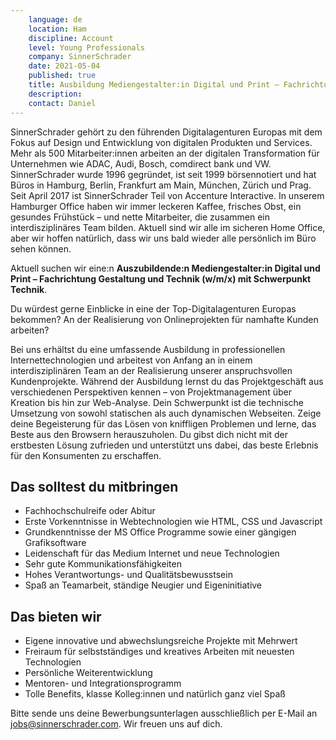```yaml
---
    language: de
    location: Ham
    discipline: Account
    level: Young Professionals
    company: SinnerSchrader
    date: 2021-05-04
    published: true
    title: Ausbildung Mediengestalter:in Digital und Print – Fachrichtung Gestaltung und Technik (w/m/x/–) mit Schwerpunkt Technik
    description: 
    contact: Daniel
---
```


SinnerSchrader gehört zu den führenden Digitalagenturen Europas mit dem Fokus auf Design und Entwicklung von digitalen Produkten und Services. Mehr als 500 Mitarbeiter:innen arbeiten an der digitalen Transformation für Unternehmen wie ADAC, Audi, Bosch, comdirect bank und VW. SinnerSchrader wurde 1996 gegründet, ist seit 1999 börsennotiert und hat Büros in Hamburg, Berlin, Frankfurt am Main, München, Zürich und Prag. Seit April 2017 ist SinnerSchrader Teil von Accenture Interactive.
In unserem Hamburger Office haben wir immer leckeren Kaffee, frisches Obst, ein gesundes Frühstück – und nette Mitarbeiter, die zusammen ein interdisziplinäres Team bilden. Aktuell sind wir alle im sicheren Home Office, aber wir hoffen natürlich, dass wir uns bald wieder alle persönlich im Büro sehen können. 

Aktuell suchen wir eine:n **Auszubildende:n Mediengestalter:in Digital und Print – Fachrichtung Gestaltung und Technik (w/m/x) mit Schwerpunkt Technik**.

Du würdest gerne Einblicke in eine der Top-Digitalagenturen Europas bekommen? An der Realisierung von Onlineprojekten für namhafte Kunden arbeiten?

Bei uns erhältst du eine umfassende Ausbildung in professionellen Internettechnologien und arbeitest von Anfang an in einem interdisziplinären Team an der Realisierung unserer anspruchsvollen Kundenprojekte. Während der Ausbildung lernst du das Projektgeschäft aus verschiedenen Perspektiven kennen – von Projektmanagement über Kreation bis hin zur Web-Analyse. Dein Schwerpunkt ist die technische Umsetzung von sowohl statischen als auch dynamischen Webseiten. Zeige deine Begeisterung für das Lösen von kniffligen Problemen und lerne, das Beste aus den Browsern herauszuholen. Du gibst dich nicht mit der erstbesten Lösung zufrieden und unterstützt uns dabei, das beste Erlebnis für den Konsumenten zu erschaffen.

## Das solltest du mitbringen
- Fachhochschulreife oder Abitur
- Erste Vorkenntnisse in Webtechnologien wie HTML, CSS und Javascript
- Grundkenntnisse der MS Office Programme sowie einer gängigen Grafiksoftware
- Leidenschaft für das Medium Internet und neue Technologien
- Sehr gute Kommunikationsfähigkeiten
- Hohes Verantwortungs- und Qualitätsbewusstsein
- Spaß an Teamarbeit, ständige Neugier und Eigeninitiative

## Das bieten wir
- Eigene innovative und abwechslungsreiche Projekte mit Mehrwert
- Freiraum für selbstständiges und kreatives Arbeiten mit neuesten Technologien
- Persönliche Weiterentwicklung
- Mentoren- und Integrationsprogramm
- Tolle Benefits, klasse Kolleg:innen und natürlich ganz viel Spaß

Bitte sende uns deine Bewerbungsunterlagen ausschließlich per E-Mail an <jobs@sinnerschrader.com>. Wir freuen uns auf dich.
